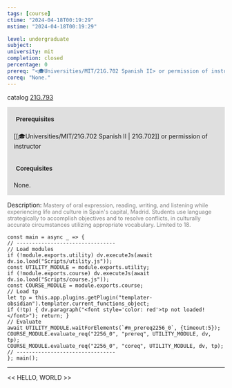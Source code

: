 ```yaml
---
tags: [course]
ctime: "2024-04-18T00:19:29"
mstime: "2024-04-18T00:19:29"

level: undergraduate
subject: 
university: mit
completion: closed
percentage: 0
prereq: "<🎓Universities/MIT/21G.702 Spanish II> or permission of instructor"
coreq: "None."
---
```


catalog [21G.793](http://student.mit.edu/catalog/m21Gs.html#21G.793)

<span style="display: block; padding: 15px; background-color: rgb(100, 100, 100, 0.2);"><font id="m_prereq2256_0" style="display: block; font-family: Arial, sans-serif; font-weight: bold; padding: 5px">Prerequisites</font><br><span id="prereq2256_0">[[🎓Universities/MIT/21G.702 Spanish II | 21G.702]] or permission of instructor</span></span>
<span style="display: block; padding: 15px; background-color: rgb(100, 100, 100, 0.2);"><font id="m_coreq2256_0" style="display: block; font-family: Arial, sans-serif; font-weight: bold; padding: 5px">Corequisites</font><br><span id="coreq2256_0">None.</span></span>

<font style="">Description:</font>
<font style="color: grey; font-size: 0.8rem;">Mastery of oral expression, reading, writing, and listening while experiencing life and culture in Spain's capital, Madrid. Students use language strategically to accomplish objectives and to resolve conflicts, in culturally accurate circumstances utilizing appropriate vocabulary. Limited to 18.</font>

```dataviewjs
const main = async _ => {
// --------------------------------
// Load modules
if (!module.exports.utility) dv.executeJs(await dv.io.load("Scripts/utility.js"));
const UTILITY_MODULE = module.exports.utility;
if (!module.exports.course) dv.executeJs(await dv.io.load("Scripts/course.js"));
const COURSE_MODULE = module.exports.course;
// Load tp
let tp = this.app.plugins.getPlugin("templater-obsidian").templater.current_functions_object;
if (!tp) { dv.paragraph("<font style='color: red'>tp not loaded!</font>"); return; }
// Evaluate
await UTILITY_MODULE.waitForElements(`#m_prereq2256_0`, {timeout:5});
COURSE_MODULE.evaluate_req("2256_0", "prereq", UTILITY_MODULE, dv, tp);
COURSE_MODULE.evaluate_req("2256_0", "coreq", UTILITY_MODULE, dv, tp);
// --------------------------------
}; main();
```

---

<< HELLO, WORLD >>
